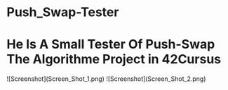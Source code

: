 # Push_Swap-Tester

	
<div>
  <h1> He Is A Small Tester Of Push-Swap The Algorithme Project in 42Cursus </h1>
</div>
![Screenshot](Screen_Shot_1.png)
![Screenshot](Screen_Shot_2.png)

